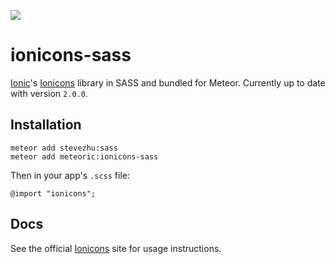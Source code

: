 ![](http://f.cl.ly/items/391y4708420P0H001k1G/meteoric.png)

# ionicons-sass

[Ionic](http://ionicframework.com/)'s [Ionicons](http://ionicons.com/) library in SASS and bundled for Meteor. Currently up to date with version `2.0.0`.

## Installation

```
meteor add stevezhu:sass
meteor add meteoric:ionicons-sass
```

Then in your app's `.scss` file:

```
@import "ionicons";
```

## Docs

See the official [Ionicons](http://ionicons.com/) site for usage instructions.
